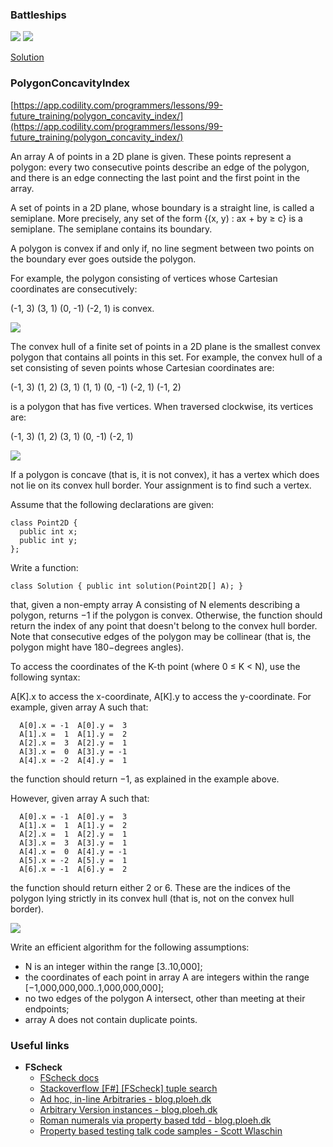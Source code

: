 ﻿### Battleships

![](battleships1.png)
![](battleships2.png)

[Solution](ReviseApp/Battleships.cs)

### PolygonConcavityIndex
[https://app.codility.com/programmers/lessons/99-future_training/polygon_concavity_index/](https://app.codility.com/programmers/lessons/99-future_training/polygon_concavity_index/)

An array A of points in a 2D plane is given. 
These points represent a polygon: every two consecutive points describe an edge of 
the polygon, and there is an edge connecting the last point and the first point in 
the array.

A set of points in a 2D plane, whose boundary is a straight line, is called a 
semiplane. More precisely, any set of the form {(x, y) : ax + by ≥ c} is a semiplane. 
The semiplane contains its boundary.

A polygon is convex if and only if, no line segment between two points on the boundary 
ever goes outside the polygon.

For example, the polygon consisting of vertices whose 
Cartesian coordinates are consecutively:

  (-1, 3)   (3, 1)   (0, -1)   (-2, 1)
is convex.

![](hull1.png)

The convex hull of a finite set of points in a 2D plane is the smallest convex 
polygon that contains all points in this set. For example, the convex hull of a set 
consisting of seven points whose Cartesian coordinates are:

  (-1, 3)   (1, 2)   (3, 1)   (1, 1)   (0, -1)   (-2, 1)  (-1, 2)

is a polygon that has five vertices. When traversed clockwise, its vertices are:

  (-1, 3)   (1, 2)   (3, 1)   (0, -1)   (-2, 1)

![](hull2.png)

If a polygon is concave (that is, it is not convex), it has a vertex 
which does not lie on its convex hull border. Your assignment is to find such a vertex.

Assume that the following declarations are given:

```
class Point2D {
  public int x;
  public int y;
};
```

Write a function:

```
class Solution { public int solution(Point2D[] A); }
```

that, given a non-empty array A consisting of N elements describing a polygon, 
returns −1 if the polygon is convex. Otherwise, the function should return the 
index of any point that doesn't belong to the convex hull border. Note that 
consecutive edges of the polygon may be collinear (that is, the polygon might 
have 180−degrees angles).

To access the coordinates of the K-th point (where 0 ≤ K < N), use the 
following syntax:

A[K].x to access the x-coordinate,
A[K].y to access the y-coordinate.
For example, given array A such that:

```
  A[0].x = -1  A[0].y =  3
  A[1].x =  1  A[1].y =  2
  A[2].x =  3  A[2].y =  1
  A[3].x =  0  A[3].y = -1
  A[4].x = -2  A[4].y =  1
```
the function should return −1, as explained in the example above.

However, given array A such that:

```
  A[0].x = -1  A[0].y =  3
  A[1].x =  1  A[1].y =  2
  A[2].x =  1  A[2].y =  1
  A[3].x =  3  A[3].y =  1
  A[4].x =  0  A[4].y = -1
  A[5].x = -2  A[5].y =  1
  A[6].x = -1  A[6].y =  2
```
the function should return either 2 or 6. These are the indices of the polygon 
lying strictly in its convex hull (that is, not on the convex hull border).

![](hull3.png)

Write an efficient algorithm for the following assumptions:

* N is an integer within the range [3..10,000];
* the coordinates of each point in array A are integers within the range [−1,000,000,000..1,000,000,000];
* no two edges of the polygon A intersect, other than meeting at their endpoints;
* array A does not contain duplicate points.

### Useful links

- **FScheck**
  - [FScheck docs](https://fscheck.github.io/FsCheck/index.html)
  - [Stackoverflow [F#] [FScheck] tuple search](https://stackoverflow.com/search?q=%5Bf%23%5D+%5Bfscheck%5D+tuple)
  - [Ad hoc, in-line Arbitraries - blog.ploeh.dk](https://blog.ploeh.dk/2015/09/08/ad-hoc-arbitraries-with-fscheckxunit/)
  - [Arbitrary Version instances - blog.ploeh.dk](https://blog.ploeh.dk/2014/03/11/arbitrary-version-instances-with-fscheck/)
  - [Roman numerals via property based tdd - blog.ploeh.dk](https://blog.ploeh.dk/2016/06/28/roman-numerals-via-property-based-tdd/)
  - [Property based testing talk code samples - Scott Wlaschin](https://github.com/swlaschin/PropBasedTestingTalk)